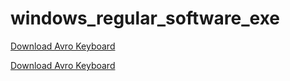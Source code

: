 # windows_regular_software_exe

<a href="https://www.omicronlab.com/download/setup_avrokeyboard_5.6.0.exe">Download Avro Keyboard</a>

<a href="https://www.omicronlab.com/download/setup_avrokeyboard_5.6.0.exe">Download Avro Keyboard</a>
